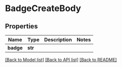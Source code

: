 # BadgeCreateBody

## Properties
Name | Type | Description | Notes
------------ | ------------- | ------------- | -------------
**badge** | **str** |  | 

[[Back to Model list]](../README.md#documentation-for-models) [[Back to API list]](../README.md#documentation-for-api-endpoints) [[Back to README]](../README.md)

